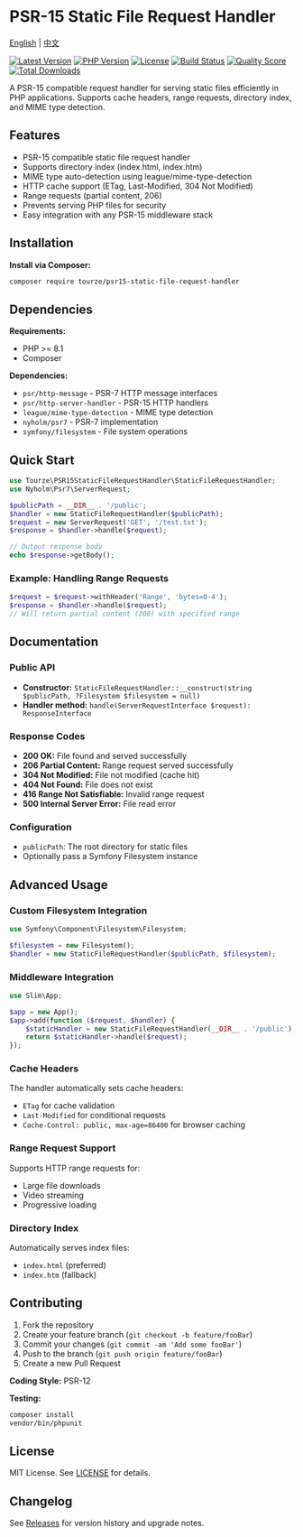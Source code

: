 # PSR-15 Static File Request Handler

[English](README.md) | [中文](README.zh-CN.md)

[![Latest Version][badge-version]][link-packagist]
[![PHP Version][badge-php]][link-packagist]
[![License][badge-license]][link-license]
[![Build Status][badge-build]][link-travis]
[![Quality Score][badge-quality]][link-scrutinizer]
[![Total Downloads][badge-downloads]][link-packagist]

[badge-version]: https://img.shields.io/packagist/v/tourze/psr15-static-file-request-handler.svg?style=flat-square
[badge-php]: https://img.shields.io/packagist/php-v/tourze/psr15-static-file-request-handler.svg?style=flat-square
[badge-license]: https://img.shields.io/github/license/tourze/php-monorepo.svg?style=flat-square
[badge-build]: https://img.shields.io/travis/tourze/psr15-static-file-request-handler/master.svg?style=flat-square
[badge-quality]: https://img.shields.io/scrutinizer/g/tourze/psr15-static-file-request-handler.svg?style=flat-square
[badge-downloads]: https://img.shields.io/packagist/dt/tourze/psr15-static-file-request-handler.svg?style=flat-square
[link-packagist]: https://packagist.org/packages/tourze/psr15-static-file-request-handler
[link-license]: LICENSE
[link-travis]: https://travis-ci.org/tourze/psr15-static-file-request-handler
[link-scrutinizer]: https://scrutinizer-ci.com/g/tourze/psr15-static-file-request-handler

A PSR-15 compatible request handler for serving static files efficiently in PHP applications.
Supports cache headers, range requests, directory index, and MIME type detection.

## Features

- PSR-15 compatible static file request handler
- Supports directory index (index.html, index.htm)
- MIME type auto-detection using league/mime-type-detection
- HTTP cache support (ETag, Last-Modified, 304 Not Modified)
- Range requests (partial content, 206)
- Prevents serving PHP files for security
- Easy integration with any PSR-15 middleware stack

## Installation

**Install via Composer:**

```bash
composer require tourze/psr15-static-file-request-handler
```

## Dependencies

**Requirements:**

- PHP >= 8.1
- Composer

**Dependencies:**

- `psr/http-message` - PSR-7 HTTP message interfaces
- `psr/http-server-handler` - PSR-15 HTTP handlers
- `league/mime-type-detection` - MIME type detection
- `nyholm/psr7` - PSR-7 implementation
- `symfony/filesystem` - File system operations

## Quick Start

```php
use Tourze\PSR15StaticFileRequestHandler\StaticFileRequestHandler;
use Nyholm\Psr7\ServerRequest;

$publicPath = __DIR__ . '/public';
$handler = new StaticFileRequestHandler($publicPath);
$request = new ServerRequest('GET', '/test.txt');
$response = $handler->handle($request);

// Output response body
echo $response->getBody();
```

### Example: Handling Range Requests

```php
$request = $request->withHeader('Range', 'bytes=0-4');
$response = $handler->handle($request);
// Will return partial content (206) with specified range
```

## Documentation

### Public API

- **Constructor:** `StaticFileRequestHandler::__construct(string $publicPath, ?Filesystem $filesystem = null)`
- **Handler method:** `handle(ServerRequestInterface $request): ResponseInterface`

### Response Codes

- **200 OK:** File found and served successfully
- **206 Partial Content:** Range request served successfully
- **304 Not Modified:** File not modified (cache hit)
- **404 Not Found:** File does not exist
- **416 Range Not Satisfiable:** Invalid range request
- **500 Internal Server Error:** File read error

### Configuration

- `publicPath`: The root directory for static files
- Optionally pass a Symfony Filesystem instance

## Advanced Usage

### Custom Filesystem Integration

```php
use Symfony\Component\Filesystem\Filesystem;

$filesystem = new Filesystem();
$handler = new StaticFileRequestHandler($publicPath, $filesystem);
```

### Middleware Integration

```php
use Slim\App;

$app = new App();
$app->add(function ($request, $handler) {
    $staticHandler = new StaticFileRequestHandler(__DIR__ . '/public');
    return $staticHandler->handle($request);
});
```

### Cache Headers

The handler automatically sets cache headers:
- `ETag` for cache validation
- `Last-Modified` for conditional requests
- `Cache-Control: public, max-age=86400` for browser caching

### Range Request Support

Supports HTTP range requests for:
- Large file downloads
- Video streaming
- Progressive loading

### Directory Index

Automatically serves index files:
- `index.html` (preferred)
- `index.htm` (fallback)

## Contributing

1. Fork the repository
2. Create your feature branch (`git checkout -b feature/fooBar`)
3. Commit your changes (`git commit -am 'Add some fooBar'`)
4. Push to the branch (`git push origin feature/fooBar`)
5. Create a new Pull Request

**Coding Style:** PSR-12

**Testing:**

```bash
composer install
vendor/bin/phpunit
```

## License

MIT License. See [LICENSE](LICENSE) for details.

## Changelog

See [Releases](https://packagist.org/packages/tourze/psr15-static-file-request-handler#releases) for version history and upgrade notes.
